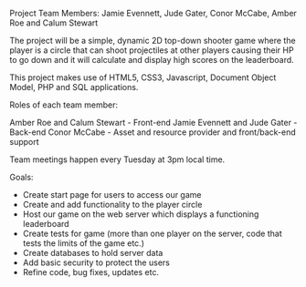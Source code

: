 Project Team Members: Jamie Evennett, Jude Gater, Conor McCabe, Amber Roe and Calum Stewart

The project will be a simple, dynamic 2D top-down shooter game where the player is a circle that can shoot projectiles at other players causing their HP to go down and it will calculate and display high scores on the leaderboard.

This project makes use of HTML5, CSS3, Javascript, Document Object Model, PHP and SQL applications.

Roles of each team member:

Amber Roe and Calum Stewart - Front-end
Jamie Evennett and Jude Gater - Back-end
Conor McCabe - Asset and resource provider and front/back-end support

Team meetings happen every Tuesday at 3pm local time.

Goals:
- Create start page for users to access our game
- Create and add functionality to the player circle
- Host our game on the web server which displays a functioning leaderboard
- Create tests for game (more than one player on the server, code that tests the limits of the game etc.)
- Create databases to hold server data
- Add basic security to protect the users
- Refine code, bug fixes, updates etc.
